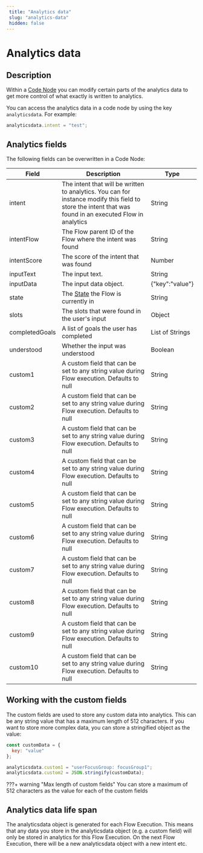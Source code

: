 ```yaml
---
 title: "Analytics data" 
 slug: "analytics-data" 
 hidden: false 
---
```

# Analytics data
## Description
<div class="divider"></div>

Within a [Code Node]({{config.site_url}}ai/flow-nodes/code/code/) you can modify certain parts of the analytics data to get more control of what exactly is written to analytics.

You can access the analytics data in a code node by using the key ```analyticsdata```. For example:

```javascript
analyticsdata.intent = "test";
``` 

## Analytics fields
<div class="divider"></div>
The following fields can be overwritten in a Code Node:

| Field          | Description                                                                                                                                              | Type            |
| -------------- | -------------------------------------------------------------------------------------------------------------------------------------------------------- | --------------- |
| intent         | The intent that will be written to analytics. You can for instance modify this field to store the intent that was found in an executed Flow in analytics | String          |
| intentFlow     | The Flow parent ID of the Flow where the intent was found                                                                                                | String          |
| intentScore    | The score of the intent that was found                                                                                                                   | Number          |
| inputText      | The input text.                                                                                                                                          | String          |
| inputData      | The input data object.                                                                                                                                   | {"key":"value"} |
| state          | The [State]({{config.site_url}}ai/tools/interaction-panel/state/) the Flow is currently in                                                               | String          |
| slots          | The slots that were found in the user's input                                                                                                            | Object          |
| completedGoals | A list of goals the user has completed                                                                                                                   | List of Strings |
| understood     | Whether the input was understood                                                                                                                         | Boolean         |
| custom1        | A custom field that can be set to any string value during Flow execution. Defaults to null                                                               | String          |
| custom2        | A custom field that can be set to any string value during Flow execution. Defaults to null                                                               | String          |
| custom3        | A custom field that can be set to any string value during Flow execution. Defaults to null                                                               | String          |
| custom4        | A custom field that can be set to any string value during Flow execution. Defaults to null                                                               | String          |
| custom5        | A custom field that can be set to any string value during Flow execution. Defaults to null                                                               | String          |
| custom6        | A custom field that can be set to any string value during Flow execution. Defaults to null                                                               | String          |
| custom7        | A custom field that can be set to any string value during Flow execution. Defaults to null                                                               | String          |
| custom8        | A custom field that can be set to any string value during Flow execution. Defaults to null                                                               | String          |
| custom9        | A custom field that can be set to any string value during Flow execution. Defaults to null                                                               | String          |
| custom10       | A custom field that can be set to any string value during Flow execution. Defaults to null                                                               | String          |

## Working with the custom fields
<div class="divider"></div>
The custom fields are used to store any custom data into analytics. This can be any string value that has a maximum length of 512 characters. If you want to store more complex data, you can store a stringified object as the value:

```javascript
const customData = {
  key: "value"
};

analyticsdata.custom1 = "userFocusGroup: focusGroup1";
analyticsdata.custom2 = JSON.stringify(customData);
``` 

???+ warning "Max length of custom fields"
    You can store a maximum of 512 characters as the value for each of the custom fields

## Analytics data life span
<div class="divider"></div>
The analyticsdata object is generated for each Flow Execution. This means that any data you store in the analyticsdata object (e.g. a custom field) will only be stored in analytics for this Flow Execution. On the next Flow Execution, there will be a new analyticsdata object with a new intent etc.